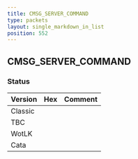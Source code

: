 ```yaml
---
title: CMSG_SERVER_COMMAND
type: packets
layout: single_markdown_in_list
position: 552
---
```


## CMSG_SERVER_COMMAND

### Status

Version | Hex | Comment
---------- | ---------- | ---------- 
Classic |  |  
TBC |  |  
WotLK |  |  
Cata |  |  

